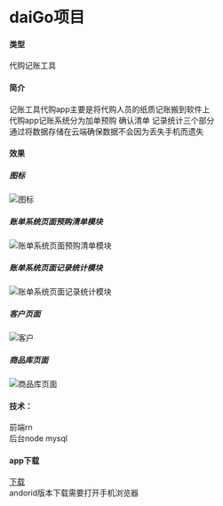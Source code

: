 # daiGo项目

#### 类型
代购记账工具
	
#### 简介
记账工具代购app主要是将代购人员的纸质记账搬到软件上<br>
代购app记账系统分为加单预购 确认清单 记录统计三个部分<br>
通过将数据存储在云端确保数据不会因为丢失手机而遗失<br>

#### 效果
##### 图标<br>
![图标](https://github.com/HEEEEEEE/code/raw/master/image/daiGo_icon.png)<br>	
##### 账单系统页面预购清单模块<br>
![账单系统页面预购清单模块](https://github.com/HEEEEEEE/code/raw/master/image/daiGo_accountY.png)<br>	
##### 账单系统页面记录统计模块<br>
![账单系统页面记录统计模块](https://github.com/HEEEEEEE/code/raw/master/image/daiGo_accountC.png)<br>
##### 客户页面<br>
![客户](https://github.com/HEEEEEEE/code/raw/master/image/daiGo_customer.png)<br>
##### 商品库页面<br>
![商品库页面](https://github.com/HEEEEEEE/code/raw/master/image/daiGo_goods.png)<br>

#### 技术：
前端rn<br>
后台node mysql<br>

#### app下载
[下载](http://www.daidai2u.com "下载")<br>
andorid版本下载需要打开手机浏览器
